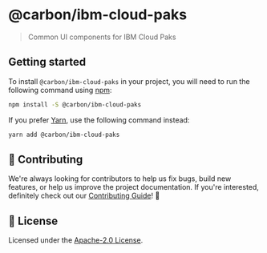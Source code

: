 # @carbon/ibm-cloud-paks

> Common UI components for IBM Cloud Paks

## Getting started

To install `@carbon/ibm-cloud-paks` in your project, you will need to run the
following command using [npm](https://www.npmjs.com/):

```bash
npm install -S @carbon/ibm-cloud-paks
```

If you prefer [Yarn](https://yarnpkg.com/en/), use the following command
instead:

```bash
yarn add @carbon/ibm-cloud-paks
```

## 🙌 Contributing

We're always looking for contributors to help us fix bugs, build new features,
or help us improve the project documentation. If you're interested, definitely
check out our [Contributing Guide](/.github/CONTRIBUTING.md)! 👀

## 📝 License

Licensed under the [Apache-2.0 License](/LICENSE).
